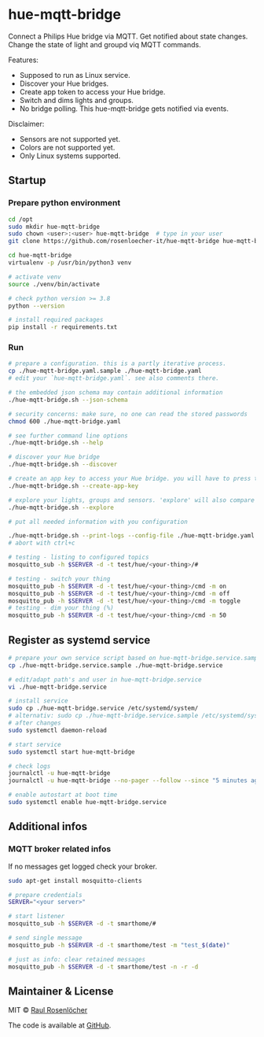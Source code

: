 # hue-mqtt-bridge

Connect a Philips Hue bridge via MQTT. Get notified about state changes. Change the state of light and groupd viq MQTT commands. 

Features:
- Supposed to run as Linux service.
- Discover your Hue bridges.
- Create app token to access your Hue bridge.
- Switch and dims lights and groups. 
- No bridge polling. This hue-mqtt-bridge gets notified via events. 

Disclaimer:
- Sensors are not supported yet.
- Colors are not supported yet.
- Only Linux systems supported.

## Startup

### Prepare python environment

```bash
cd /opt
sudo mkdir hue-mqtt-bridge
sudo chown <user>:<user> hue-mqtt-bridge  # type in your user
git clone https://github.com/rosenloecher-it/hue-mqtt-bridge hue-mqtt-bridge

cd hue-mqtt-bridge
virtualenv -p /usr/bin/python3 venv

# activate venv
source ./venv/bin/activate

# check python version >= 3.8
python --version

# install required packages
pip install -r requirements.txt
```

### Run

```bash
# prepare a configuration. this is a partly iterative process. 
cp ./hue-mqtt-bridge.yaml.sample ./hue-mqtt-bridge.yaml
# edit your `hue-mqtt-bridge.yaml`. see also comments there.

# the embedded json schema may contain additional information
./hue-mqtt-bridge.sh --json-schema

# security concerns: make sure, no one can read the stored passwords
chmod 600 ./hue-mqtt-bridge.yaml

# see further command line options
./hue-mqtt-bridge.sh --help

# discover your Hue bridge 
./hue-mqtt-bridge.sh --discover

# create an app key to access your Hue bridge. you will have to press the Hue button.
./hue-mqtt-bridge.sh --create-app-key

# explore your lights, groups and sensors. 'explore' will also compare your configuration with the Hue items.
./hue-mqtt-bridge.sh --explore

# put all needed information with you configuration

./hue-mqtt-bridge.sh --print-logs --config-file ./hue-mqtt-bridge.yaml
# abort with ctrl+c

# testing - listing to configured topics
mosquitto_sub -h $SERVER -d -t test/hue/<your-thing>/#

# testing - switch your thing
mosquitto_pub -h $SERVER -d -t test/hue/<your-thing>/cmd -m on
mosquitto_pub -h $SERVER -d -t test/hue/<your-thing>/cmd -m off
mosquitto_pub -h $SERVER -d -t test/hue/<your-thing>/cmd -m toggle
# testing - dim your thing (%)
mosquitto_pub -h $SERVER -d -t test/hue/<your-thing>/cmd -m 50
```

## Register as systemd service
```bash
# prepare your own service script based on hue-mqtt-bridge.service.sample
cp ./hue-mqtt-bridge.service.sample ./hue-mqtt-bridge.service

# edit/adapt path's and user in hue-mqtt-bridge.service
vi ./hue-mqtt-bridge.service

# install service
sudo cp ./hue-mqtt-bridge.service /etc/systemd/system/
# alternativ: sudo cp ./hue-mqtt-bridge.service.sample /etc/systemd/system//hue-mqtt-bridge.service
# after changes
sudo systemctl daemon-reload

# start service
sudo systemctl start hue-mqtt-bridge

# check logs
journalctl -u hue-mqtt-bridge
journalctl -u hue-mqtt-bridge --no-pager --follow --since "5 minutes ago"

# enable autostart at boot time
sudo systemctl enable hue-mqtt-bridge.service
```

## Additional infos

### MQTT broker related infos

If no messages get logged check your broker.
```bash
sudo apt-get install mosquitto-clients

# prepare credentials
SERVER="<your server>"

# start listener
mosquitto_sub -h $SERVER -d -t smarthome/#

# send single message
mosquitto_pub -h $SERVER -d -t smarthome/test -m "test_$(date)"

# just as info: clear retained messages
mosquitto_pub -h $SERVER -d -t smarthome/test -n -r -d
```

## Maintainer & License

MIT © [Raul Rosenlöcher](https://github.com/rosenloecher-it)

The code is available at [GitHub][home].

[home]: https://github.com/rosenloecher-it/hue-mqtt-bridge
